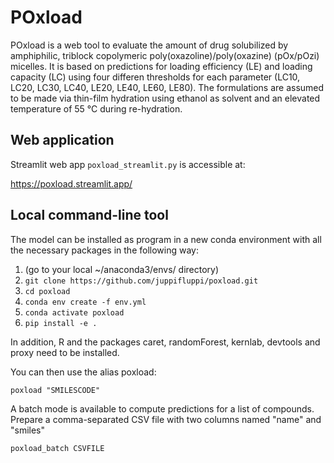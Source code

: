 # POxload

POxload is a web tool to evaluate the amount of drug solubilized by amphiphilic, triblock copolymeric poly(oxazoline)/poly(oxazine) (pOx/pOzi) micelles.
It is based on predictions for loading efficiency (LE) and loading capacity (LC) using four differen thresholds for each parameter (LC10, LC20, LC30, LC40, LE20, LE40, LE60, LE80).
The formulations are assumed to be made via thin-film hydration using ethanol as solvent and an elevated temperature of 55 °C during re-hydration.

## Web application

Streamlit web app ```poxload_streamlit.py``` is accessible at:

https://poxload.streamlit.app/

## Local command-line tool

The model can be installed as program in a new conda environment with all the necessary packages in the following way:

1. (go to your local ~/anaconda3/envs/ directory)
2. ```git clone https://github.com/juppifluppi/poxload.git```
3. ```cd poxload```
4. ```conda env create -f env.yml```
5. ```conda activate poxload```
6. ```pip install -e .```

In addition, R and the packages caret, randomForest, kernlab, devtools and proxy need to be installed.

You can then use the alias poxload:
```
poxload "SMILESCODE" 
```

A batch mode is available to compute predictions for a list of compounds. Prepare a comma-separated CSV file with two columns named "name" and "smiles"

```
poxload_batch CSVFILE 
```
